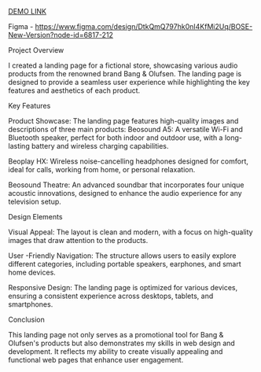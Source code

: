 [DEMO LINK](https://stepan-r.github.io/landing-Store/)

Figma - https://www.figma.com/design/DtkQmQ797hk0nI4KfMi2Uq/BOSE-New-Version?node-id=6817-212

Project Overview

I created a landing page for a fictional store, showcasing various audio products from the renowned brand Bang & Olufsen. The landing page is designed to provide a seamless user experience while highlighting the key features and aesthetics of each product.

Key Features

Product Showcase: The landing page features high-quality images and descriptions of three main products: Beosound A5: A versatile Wi-Fi and Bluetooth speaker, perfect for both indoor and outdoor use, with a long-lasting battery and wireless charging capabilities.

Beoplay HX: Wireless noise-cancelling headphones designed for comfort, ideal for calls, working from home, or personal relaxation.

Beosound Theatre: An advanced soundbar that incorporates four unique acoustic innovations, designed to enhance the audio experience for any television setup.

Design Elements

Visual Appeal: The layout is clean and modern, with a focus on high-quality images that draw attention to the products.

User -Friendly Navigation: The structure allows users to easily explore different categories, including portable speakers, earphones, and smart home devices.

Responsive Design: The landing page is optimized for various devices, ensuring a consistent experience across desktops, tablets, and smartphones.

Conclusion

This landing page not only serves as a promotional tool for Bang & Olufsen's products but also demonstrates my skills in web design and development. It reflects my ability to create visually appealing and functional web pages that enhance user engagement.
